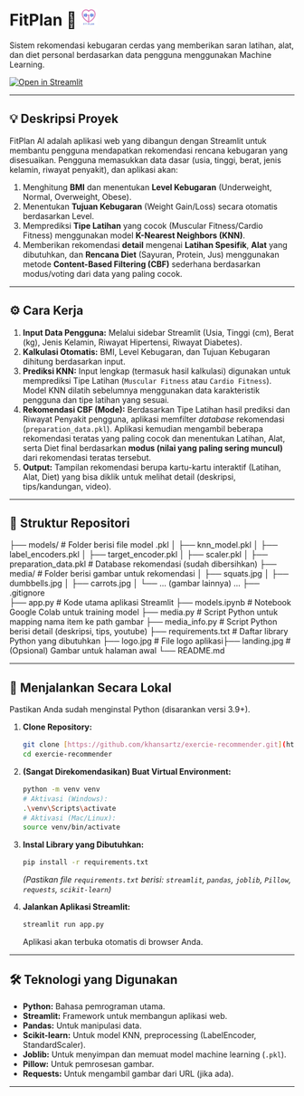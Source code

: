 # FitPlan 💪 <img src="logo.jpg" width="30"/>

Sistem rekomendasi kebugaran cerdas yang memberikan saran latihan, alat, dan diet personal berdasarkan data pengguna menggunakan Machine Learning.

[![Open in Streamlit](https://static.streamlit.io/badges/streamlit_badge_black_white.svg)](https://fitplan.streamlit.app/)

---

## 💡 Deskripsi Proyek

FitPlan AI adalah aplikasi web yang dibangun dengan Streamlit untuk membantu pengguna mendapatkan rekomendasi rencana kebugaran yang disesuaikan. Pengguna memasukkan data dasar (usia, tinggi, berat, jenis kelamin, riwayat penyakit), dan aplikasi akan:

1.  Menghitung **BMI** dan menentukan **Level Kebugaran** (Underweight, Normal, Overweight, Obese).
2.  Menentukan **Tujuan Kebugaran** (Weight Gain/Loss) secara otomatis berdasarkan Level.
3.  Memprediksi **Tipe Latihan** yang cocok (Muscular Fitness/Cardio Fitness) menggunakan model **K-Nearest Neighbors (KNN)**.
4.  Memberikan rekomendasi **detail** mengenai **Latihan Spesifik**, **Alat** yang dibutuhkan, dan **Rencana Diet** (Sayuran, Protein, Jus) menggunakan metode **Content-Based Filtering (CBF)** sederhana berdasarkan modus/voting dari data yang paling cocok.

---

## ⚙️ Cara Kerja

1.  **Input Data Pengguna:** Melalui sidebar Streamlit (Usia, Tinggi (cm), Berat (kg), Jenis Kelamin, Riwayat Hipertensi, Riwayat Diabetes).
2.  **Kalkulasi Otomatis:** BMI, Level Kebugaran, dan Tujuan Kebugaran dihitung berdasarkan input.
3.  **Prediksi KNN:** Input lengkap (termasuk hasil kalkulasi) digunakan untuk memprediksi Tipe Latihan (`Muscular Fitness` atau `Cardio Fitness`). Model KNN dilatih sebelumnya menggunakan data karakteristik pengguna dan tipe latihan yang sesuai.
4.  **Rekomendasi CBF (Mode):** Berdasarkan Tipe Latihan hasil prediksi dan Riwayat Penyakit pengguna, aplikasi memfilter *database* rekomendasi (`preparation_data.pkl`). Aplikasi kemudian mengambil beberapa rekomendasi teratas yang paling cocok dan menentukan Latihan, Alat, serta Diet final berdasarkan **modus (nilai yang paling sering muncul)** dari rekomendasi teratas tersebut.
5.  **Output:** Tampilan rekomendasi berupa kartu-kartu interaktif (Latihan, Alat, Diet) yang bisa diklik untuk melihat detail (deskripsi, tips/kandungan, video).

---

## 📁 Struktur Repositori


├── models/             # Folder berisi file model .pkl
│   ├── knn_model.pkl
│   ├── label_encoders.pkl
│   ├── target_encoder.pkl
│   ├── scaler.pkl
│   ├── preparation_data.pkl # Database rekomendasi (sudah dibersihkan)
├── media/              # Folder berisi gambar untuk rekomendasi
│   ├── squats.jpg
│   ├── dumbbells.jpg
│   ├── carrots.jpg
│   └── ... (gambar lainnya) ...
├── .gitignore          
├── app.py              # Kode utama aplikasi Streamlit
├── models.ipynb        # Notebook Google Colab untuk training model
├── media.py            # Script Python untuk mapping nama item ke path gambar
├── media_info.py       # Script Python berisi detail (deskripsi, tips, youtube)
├── requirements.txt    # Daftar library Python yang dibutuhkan
├── logo.jpg            # File logo aplikasi├── landing.jpg         # (Opsional) Gambar untuk halaman awal
└── README.md    

---

## 🚀 Menjalankan Secara Lokal

Pastikan Anda sudah menginstal Python (disarankan versi 3.9+).

1.  **Clone Repository:**
    ```bash
    git clone [https://github.com/khansartz/exercie-recommender.git](https://github.com/khansartz/exercie-recommender.git)
    cd exercie-recommender
    ```

2.  **(Sangat Direkomendasikan) Buat Virtual Environment:**
    ```bash
    python -m venv venv
    # Aktivasi (Windows):
    .\venv\Scripts\activate
    # Aktivasi (Mac/Linux):
    source venv/bin/activate
    ```

3.  **Instal Library yang Dibutuhkan:**
    ```bash
    pip install -r requirements.txt
    ```
    *(Pastikan file `requirements.txt` berisi: `streamlit`, `pandas`, `joblib`, `Pillow`, `requests`, `scikit-learn`)*

4.  **Jalankan Aplikasi Streamlit:**
    ```bash
    streamlit run app.py
    ```
    Aplikasi akan terbuka otomatis di browser Anda.

---

## 🛠️ Teknologi yang Digunakan

* **Python:** Bahasa pemrograman utama.
* **Streamlit:** Framework untuk membangun aplikasi web.
* **Pandas:** Untuk manipulasi data.
* **Scikit-learn:** Untuk model KNN, preprocessing (LabelEncoder, StandardScaler).
* **Joblib:** Untuk menyimpan dan memuat model machine learning (`.pkl`).
* **Pillow:** Untuk pemrosesan gambar.
* **Requests:** Untuk mengambil gambar dari URL (jika ada).

---

